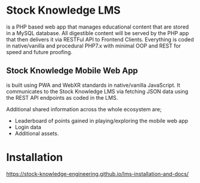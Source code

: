 # Stock Knowledge LMS 
is a PHP based web app that manages educational content that are stored in a MySQL database. All digestible content will be served by the PHP app that then delivers it via RESTFul API to Frontend Clients. Everything is coded in native/vanilla and procedural PHP7.x with minimal OOP and REST for speed and future proofing.

## Stock Knowledge Mobile Web App 
is built using PWA and WebXR standards in native/vanilla JavaScript. It communicates to the Stock Knowledge LMS via fetching JSON data using the REST API endpoints as coded in the LMS.

Additional shared information across the whole ecosystem are;
- Leaderboard of points gained in playing/exploring the mobile web app
- Login data
- Additional assets.

# Installation
https://stock-knowledge-engineering.github.io/lms-installation-and-docs/
